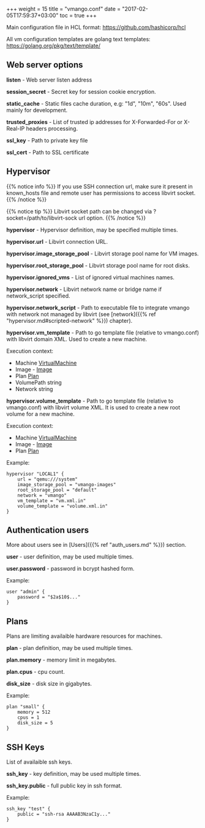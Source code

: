 +++
weight = 15
title = "vmango.conf"
date = "2017-02-05T17:59:37+03:00"
toc = true
+++

Main configuration file in HCL format: https://github.com/hashicorp/hcl

All vm configuration templates are golang text templates: https://golang.org/pkg/text/template/

## Web server options

**listen** - Web server listen address

**session_secret** - Secret key for session cookie encryption.

**static_cache** - Static files cache duration, e.g: "1d", "10m", "60s". Used mainly for development.

**trusted_proxies** - List of trusted ip addresses for X-Forwarded-For or X-Real-IP headers processing.

**ssl_key** - Path to private key file

**ssl_cert** - Path to SSL certificate

## Hypervisor

{{% notice info %}}
If you use SSH connection url, make sure it present in known_hosts file and remote user has permissions to access libvirt socket.
{{% /notice %}}

{{% notice tip %}}
Libvirt socket path can be changed via ?socket=/path/to/libvirt-sock url option.
{{% /notice %}}

**hypervisor** - Hypervisor definition, may be specified multiple times.

**hypervisor.url** - Libvirt connection URL.

**hypervisor.image_storage_pool** - Libvirt storage pool name for VM images.

**hypervisor.root_storage_pool** - Libvirt storage pool name for root disks.

**hypervisor.ignored_vms** - List of ignored virtual machines names.

**hypervisor.network** - Libvirt network name or bridge name if network_script specified.

**hypervisor.network_script** - Path to executable file to integrate vmango with network not managed by libvirt (see [network]({{% ref "hypervisor.md#scripted-network" %}}) chapter).

**hypervisor.vm_template** - Path to go template file (relative to vmango.conf) with libvirt domain XML. Used to create a new machine.

Execution context:

* Machine    [VirtualMachine](https://github.com/subuk/vmango/blob/master/src/vmango/domain/vm.go#L57)
* Image  - [Image](https://github.com/subuk/vmango/blob/master/src/vmango/domain/image.go#L16)
* Plan       [Plan](https://github.com/subuk/vmango/blob/master/src/vmango/domain/plan.go#L3)
* VolumePath string
* Network    string

**hypervisor.volume_template** - Path to go template file (relative to vmango.conf) with libvirt volume XML. It is used to create a new root volume for a new machine.

Execution context:

* Machine    [VirtualMachine](https://github.com/subuk/vmango/blob/master/src/vmango/domain/vm.go#L57)
* Image  - [Image](https://github.com/subuk/vmango/blob/master/src/vmango/domain/image.go#L16)
* Plan       [Plan](https://github.com/subuk/vmango/blob/master/src/vmango/domain/plan.go#L3)

Example:

    hypervisor "LOCAL1" {
        url = "qemu:///system"
        image_storage_pool = "vmango-images"
        root_storage_pool = "default"
        network = "vmango"
        vm_template = "vm.xml.in"
        volume_template = "volume.xml.in"
    }


## Authentication users

More about users see in [Users]({{% ref "auth_users.md" %}}) section.

**user** - user definition, may be used multiple times.

**user.password** - password in bcrypt hashed form.

Example:

    user "admin" {
        password = "$2a$10$..."
    }

## Plans

Plans are limiting availaible hardware resources for machines.

**plan** - plan definition, may be used multiple times.

**plan.memory** - memory limit in megabytes.

**plan.cpus** - cpu count.

**disk_size** - disk size in gigabytes.

Example:

    plan "small" {
        memory = 512
        cpus = 1
        disk_size = 5
    }

## SSH Keys

List of availaible ssh keys.

**ssh_key** - key definition, may be used multiple times.

**ssh_key.public** - full public key in ssh format.

Example:

    ssh_key "test" {
        public = "ssh-rsa AAAAB3NzaC1y..."
    }
